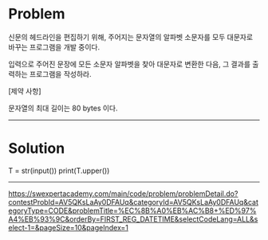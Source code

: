 # Problem
신문의 헤드라인을 편집하기 위해, 주어지는 문자열의 알파벳 소문자를 모두 대문자로 바꾸는 프로그램을 개발 중이다.

입력으로 주어진 문장에 모든 소문자 알파벳을 찾아 대문자로 변환한 다음, 그 결과를 출력하는 프로그램을 작성하라.

[제약 사항]

문자열의 최대 길이는 80 bytes 이다.

---------------------------
# Solution

T = str(input())
print(T.upper())

------------------------

https://swexpertacademy.com/main/code/problem/problemDetail.do?contestProbId=AV5QKsLaAy0DFAUq&categoryId=AV5QKsLaAy0DFAUq&categoryType=CODE&problemTitle=%EC%8B%A0%EB%AC%B8+%ED%97%A4%EB%93%9C&orderBy=FIRST_REG_DATETIME&selectCodeLang=ALL&select-1=&pageSize=10&pageIndex=1
